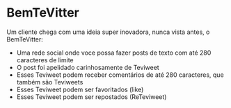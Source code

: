 # BemTeVitter


Um cliente chega com uma ideia super inovadora, nunca vista antes, o BemTeVitter:

- Uma rede social onde voce possa fazer posts de texto com até 280 caracteres de limite
- O post foi apelidado carinhosamente de Teviweet
- Esses Teviweet podem receber comentários de até 280 caracteres, que também são Teviweets
- Esses Teviweet podem ser favoritados (like)
- Esses Teviweet podem ser repostados (ReTeviweet)


